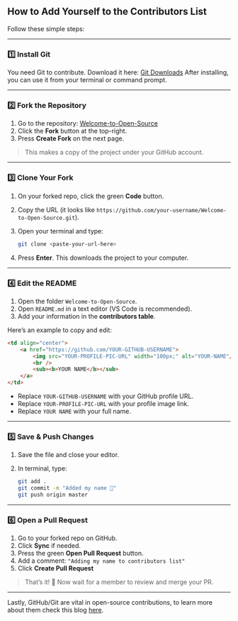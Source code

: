 ## How to Add Yourself to the Contributors List

Follow these simple steps:

---

### **1️⃣ Install Git**

You need Git to contribute. Download it here: [Git Downloads](https://git-scm.com/downloads)
After installing, you can use it from your terminal or command prompt.

---

### **2️⃣ Fork the Repository**

1. Go to the repository: [Welcome-to-Open-Source](https://github.com/alisolanki/Welcome-to-Open-Source)
2. Click the **Fork** button at the top-right.
3. Press **Create Fork** on the next page.

> This makes a copy of the project under your GitHub account.

---

### **3️⃣ Clone Your Fork**

1. On your forked repo, click the green **Code** button.
2. Copy the URL (it looks like `https://github.com/your-username/Welcome-to-Open-Source.git`).
3. Open your terminal and type:

   ```bash
   git clone <paste-your-url-here>
   ```
4. Press **Enter**. This downloads the project to your computer.

---

### **4️⃣ Edit the README**

1. Open the folder `Welcome-to-Open-Source`.
2. Open `README.md` in a text editor (VS Code is recommended).
3. Add your information in the **contributors table**.

Here’s an example to copy and edit:

```html
<td align="center">
    <a href="https://github.com/YOUR-GITHUB-USERNAME">
        <img src="YOUR-PROFILE-PIC-URL" width="100px;" alt="YOUR-NAME"/>
        <br />
        <sub><b>YOUR NAME</b></sub>
    </a>
</td>
```

* Replace `YOUR-GITHUB-USERNAME` with your GitHub profile URL.
* Replace `YOUR-PROFILE-PIC-URL` with your profile image link.
* Replace `YOUR NAME` with your full name.

---

### **5️⃣ Save & Push Changes**

1. Save the file and close your editor.
2. In terminal, type:

   ```bash
   git add .
   git commit -m "Added my name 🍉"
   git push origin master
   ```

---

### **6️⃣ Open a Pull Request**

1. Go to your forked repo on GitHub.
2. Click **Sync** if needed.
3. Press the green **Open Pull Request** button.
4. Add a comment: `"Adding my name to contributors list"`
5. Click **Create Pull Request**

> That’s it! 🎉 Now wait for a member to review and merge your PR.

---

Lastly, GitHub/Git are vital in open-source contributions, to learn more about them check this blog [here](https://dragon2002.hashnode.dev/git-and-github-must-know-guide#heading-setting-up-github).
